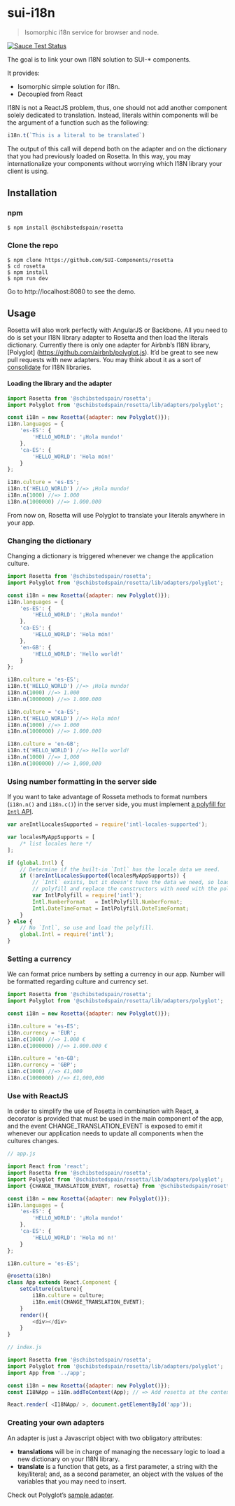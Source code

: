 # sui-i18n
> Isomorphic i18n service for browser and node.

[![Sauce Test Status](https://saucelabs.com/browser-matrix/carlosvillu_rosetta.svg)](https://saucelabs.com/u/carlosvillu_rosetta)

The goal is to link your own I18N solution to SUI-* components.

It provides:
* Isomorphic simple solution for i18n.
* Decoupled from React

I18N is not a ReactJS problem, thus, one should not add another component solely dedicated to translation. Instead, literals within components will be the argument of a function such as the following:

```js
i18n.t(`This is a literal to be translated`)
```

The output of this call will depend both on the adapter and on the dictionary that you had previously loaded on Rosetta. In this way, you may internationalize your components without worrying which I18N library your client is using.


## Installation

### npm

```javascript
$ npm install @schibstedspain/rosetta

```

### Clone the repo

```
$ npm clone https://github.com/SUI-Components/rosetta
$ cd rosetta
$ npm install
$ npm run dev
```

Go to http://localhost:8080 to see the demo.

## Usage

Rosetta will also work perfectly with AngularJS or Backbone. All you need to do is set your I18N library adapter to Rosetta and then load the literals dictionary. Currently there is only one adapter for Airbnb’s I18N library, [Polyglot] (https://github.com/airbnb/polyglot.js). It’d be great to see new pull requests with new adapters. You may think about it as a sort of [consolidate](https://github.com/tj/consolidate.js/) for I18N libraries.

#### Loading the library and the adapter

```javascript
import Rosetta from '@schibstedspain/rosetta';
import Polyglot from '@schibstedspain/rosetta/lib/adapters/polyglot';

const i18n = new Rosetta({adapter: new Polyglot()});
i18n.languages = {
    'es-ES': {
        'HELLO_WORLD': '¡Hola mundo!'
    },
    'ca-ES': {
        'HELLO_WORLD': 'Hola món!'
    }
};

i18n.culture = 'es-ES';
i18n.t('HELLO_WORLD') //=> ¡Hola mundo!
i18n.n(1000) //=> 1.000
i18n.n(1000000) //=> 1.000.000
```

From now on, Rosetta will use Polyglot to translate your literals anywhere in your app.

### Changing the dictionary

Changing a dictionary is triggered whenever we change the application culture.

```javascript
import Rosetta from '@schibstedspain/rosetta';
import Polyglot from '@schibstedspain/rosetta/lib/adapters/polyglot';

const i18n = new Rosetta({adapter: new Polyglot()});
i18n.languages = {
    'es-ES': {
        'HELLO_WORLD': '¡Hola mundo!'
    },
    'ca-ES': {
        'HELLO_WORLD': 'Hola món!'
    },
    'en-GB': {
        'HELLO_WORLD': 'Hello world!'
    }
};

i18n.culture = 'es-ES';
i18n.t('HELLO_WORLD') //=> ¡Hola mundo!
i18n.n(1000) //=> 1.000
i18n.n(1000000) //=> 1.000.000

i18n.culture = 'ca-ES';
i18n.t('HELLO_WORLD') //=> Hola món!
i18n.n(1000) //=> 1.000
i18n.n(1000000) //=> 1.000.000

i18n.culture = 'en-GB';
i18n.t('HELLO_WORLD') //=> Hello world!
i18n.n(1000) //=> 1,000
i18n.n(1000000) //=> 1,000,000
```

### Using number formatting in the server side

If you want to take advantage of Rosseta methods to format numbers (`i18n.n()` and `i18n.c()`) in the server side, you must implement [a polyfill for `Intl` API](http://formatjs.io/guides/runtime-environments/#server).

```javascript
var areIntlLocalesSupported = require('intl-locales-supported');

var localesMyAppSupports = [
    /* list locales here */
];

if (global.Intl) {
    // Determine if the built-in `Intl` has the locale data we need.
    if (!areIntlLocalesSupported(localesMyAppSupports)) {
        // `Intl` exists, but it doesn't have the data we need, so load the
        // polyfill and replace the constructors with need with the polyfill's.
        var IntlPolyfill = require('intl');
        Intl.NumberFormat   = IntlPolyfill.NumberFormat;
        Intl.DateTimeFormat = IntlPolyfill.DateTimeFormat;
    }
} else {
    // No `Intl`, so use and load the polyfill.
    global.Intl = require('intl');
}
```

### Setting a currency

We can format price numbers by setting a currency in our app. Number will be formatted regarding culture and currency set.

```javascript
import Rosetta from '@schibstedspain/rosetta';
import Polyglot from '@schibstedspain/rosetta/lib/adapters/polyglot';

const i18n = new Rosetta({adapter: new Polyglot()});

i18n.culture = 'es-ES';
i18n.currency = 'EUR';
i18n.c(1000) //=> 1.000 €
i18n.c(1000000) //=> 1.000.000 €

i18n.culture = 'en-GB';
i18n.currency = 'GBP';
i18n.c(1000) //=> £1,000
i18n.c(1000000) //=> £1,000,000
```

### Use with ReactJS

In order to simplify the use of Rosetta in combination with React, a decorator is provided that must be used in the main component of the app, and the event CHANGE_TRANSLATION_EVENT is exposed to emit it whenever our application needs to update all components when the cultures changes.

```javascript
// app.js

import React from 'react';
import Rosetta from '@schibstedspain/rosetta';
import Polyglot from '@schibstedspain/rosetta/lib/adapters/polyglot';
import {CHANGE_TRANSLATION_EVENT, rosetta} from '@schibstedspain/rosetta';

const i18n = new Rosetta({adapter: new Polyglot()});
i18n.languages = {
    'es-ES': {
        'HELLO_WORLD': '¡Hola mundo!'
    },
    'ca-ES': {
        'HELLO_WORLD': 'Hola mó n!'
    }
};

i18n.culture = 'es-ES';

@rosetta(i18n)
class App extends React.Component {
    setCulture(culture){
        i18n.culture = culture;
        i18n.emit(CHANGE_TRANSLATION_EVENT);
    }
    render(){
        <div></div>
    }
}
```

```javascript
// index.js

import Rosetta from '@schibstedspain/rosetta';
import Polyglot from '@schibstedspain/rosetta/lib/adapters/polyglot';
import App from '../app';

const i18n = new Rosetta({adapter: new Polyglot()});
const I18NApp = i18n.addToContext(App); // => Add rosetta at the context of your app

React.render( <I18NApp/ >, document.getElementById('app'));
```

### Creating your own adapters

An adapter is just a Javascript object with two obligatory attributes:

* **translations** will be in charge of managing the necessary logic to load a new dictionary on your I18N library.
* **translate** is a function that gets, as a first parameter, a string with the key/literal; and, as a second parameter, an object with the values of the variables that you may need to insert.

Check out Polyglot’s [sample adapter](https://github.com/SUI-Components/rosetta/blob/master/src/adapters/polyglot.js).
